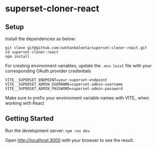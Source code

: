 # superset-cloner-react

## Setup
Install the dependencies as below:
```
git clone git@github.com:nathanbaleeta/superset-cloner-react.git
cd superset-cloner-react
npm install
```

For creating environment variables, update the `.env.local` file with your corresponding OAuth provider credentials

```
VITE__SUPERSET_ENDPOINT=your-superset-endpoint
VITE__SUPERSET_ADMIN_USERNAME=superset-admin-username
VITE__SUPERSET_ADMIN_PASSWORD=superset-admin-password
```

Make sure to prefix your environment variable names with VITE_ when working with React

## Getting Started
Run the development server: `npm run dev`

Open [http://localhost:3000](http://localhost:3000) with your browser to see the result.
